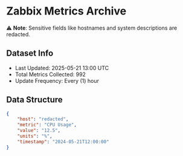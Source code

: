 # Zabbix Metrics Archive

⚠️ **Note**: Sensitive fields like hostnames and system descriptions are redacted.

## Dataset Info
- Last Updated: 2025-05-21 13:00 UTC
- Total Metrics Collected: 992
- Update Frequency: Every (1) hour

## Data Structure
```json
{
    "host": "redacted",
    "metric": "CPU Usage",
    "value": "12.5",
    "units": "%",
    "timestamp": "2024-05-21T12:00:00"
}
```
